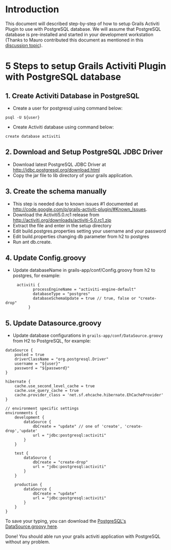 # Introduction #
This document will described step-by-step of how to setup Grails Activiti Plugin to use with PostgreSQL database. We will assume that PostgreSQL database is pre-installed and started in your development workstation (Thanks to Mauro contributed this document as mentioned in this [discussion topic](http://groups.google.com/group/grails-activiti-plugin/t/6fba6396d2972388)).

# 5 Steps to setup Grails Activiti Plugin with PostgreSQL database #
## 1. Create Activiti Database in PostgreSQL ##
  * Create a user for postgresql using command below:
```
psql -U ${user}
```
  * Create Activiti database using command below:
```
create database activiti
```

## 2. Download and Setup PostgreSQL JDBC Driver ##
  * Download latest PostgreSQL JDBC Driver at http://jdbc.postgresql.org/download.html
  * Copy the jar file to lib directory of your grails application.

## 3. Create the schema manually ##
  * This step is needed due to known issues #1 documented at http://code.google.com/p/grails-activiti-plugin/#Known_Issues.
  * Download the Activiti5.0.rc1 release from http://activiti.org/downloads/activiti-5.0.rc1.zip
  * Extract the file and enter in the setup directory
  * Edit build.postgres.properties setting your username and your password
  * Edit build.properties changing db parameter from h2 to postgres
  * Run ant db.create.

## 4. Update Config.groovy ##
  * Update databaseName in grails-app/conf/Config.groovy from h2 to postgres, for example:
```
     activiti {
            processEngineName = "activiti-engine-default"
            databaseType = "postgres" 
            databaseSchemaUpdate = true // true, false or "create-drop" 
          }
```

## 5. Update Datasource.groovy ##
  * Update database configurations in `grails-app/conf/DataSource.groovy` from H2 to PostgreSQL, for example:
```
dataSource {
	pooled = true
	driverClassName = "org.postgresql.Driver"
	username = "${user}"
	password = "${password}"
}

hibernate {
	cache.use_second_level_cache = true
	cache.use_query_cache = true
	cache.provider_class = 'net.sf.ehcache.hibernate.EhCacheProvider'
}

// environment specific settings
environments {
	development {
		dataSource {
			dbCreate = "update" // one of 'create', 'create-drop','update'
			url = "jdbc:postgresql:activiti"
		}
	}
	
	test {
		dataSource {
			dbCreate = "create-drop"          
			url = "jdbc:postgresql:activiti"
		}
	}
	
	production {
		dataSource {
			dbCreate = "update"
			url = "jdbc:postgresql:activiti"
		}
	}
}
```

To save your typing, you can download the [PostgreSQL's DataSource.groovy here](http://grails-activiti-plugin.googlecode.com/hg/misc/PostgreSqlDataSource.groovy).

Done! You should able run your grails activiti application with PostgreSQL without any problem.